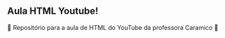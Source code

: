 ## Aula HTML Youtube!
:see_no_evil: Repositório para a aula de HTML do YouTube da professora Caramico :see_no_evil: